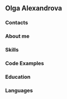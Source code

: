 ## Olga Alexandrova

### Contacts

### About me

### Skills

### Code Examples

### Education

### Languages
